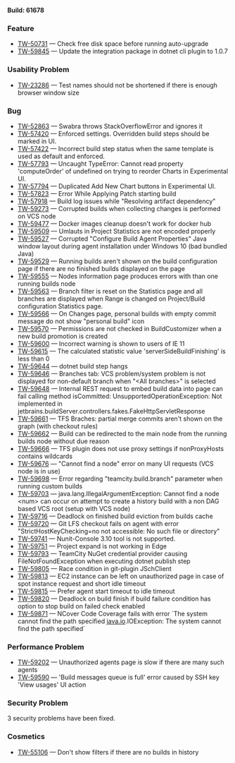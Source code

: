 [//]: # (title: TeamCity 2018.2.4 Release Notes)
[//]: # (auxiliary-id: TeamCity 2018.2.4 Release Notes)


__Build: 61678__

### Feature

* [TW-50731](https://youtrack.jetbrains.com/issue/TW-50731) — Check free disk space before running auto-upgrade
* [TW-59845](https://youtrack.jetbrains.com/issue/TW-59845) — Update the integration package in dotnet cli plugin to 1.0.7

### Usability Problem

* [TW-23286](https://youtrack.jetbrains.com/issue/TW-23286) — Test names should not be shortened if there is enough browser window size

### Bug

* [TW-52863](https://youtrack.jetbrains.com/issue/TW-52863) — Swabra throws StackOverflowError and ignores it
* [TW-57420](https://youtrack.jetbrains.com/issue/TW-57420) — Enforced settings. Overridden build steps should be marked in UI.
* [TW-57422](https://youtrack.jetbrains.com/issue/TW-57422) — Incorrect build step status when the same template is used as default and enforced.
* [TW-57793](https://youtrack.jetbrains.com/issue/TW-57793) — Uncaught TypeError: Cannot read property 'computeOrder' of undefined on trying to reorder Charts in Experimental UI.
* [TW-57794](https://youtrack.jetbrains.com/issue/TW-57794) — Duplicated Add New Chart buttons in Experimental UI.
* [TW-57823](https://youtrack.jetbrains.com/issue/TW-57823) — Error While Applying Patch starting build
* [TW-57918](https://youtrack.jetbrains.com/issue/TW-57918) — Build log issues while "Resolving artifact dependency"
* [TW-59273](https://youtrack.jetbrains.com/issue/TW-59273) — Corrupted builds when collecting changes is performed on VCS node
* [TW-59477](https://youtrack.jetbrains.com/issue/TW-59477) — Docker images cleanup doesn't work for docker hub
* [TW-59509](https://youtrack.jetbrains.com/issue/TW-59509) — Umlauts in Project Statistics are not encoded properly
* [TW-59527](https://youtrack.jetbrains.com/issue/TW-59527) — Corrupted "Configure Build Agent Properties" Java window layout during agent installation under Windows 10 (bad bundled Java)
* [TW-59529](https://youtrack.jetbrains.com/issue/TW-59529) — Running builds aren't shown on the build configuration page if there are no finished builds displayed on the page
* [TW-59555](https://youtrack.jetbrains.com/issue/TW-59555) — Nodes information page produces errors with than one running builds node
* [TW-59563](https://youtrack.jetbrains.com/issue/TW-59563) — Branch filter is reset on the Statistics page and all branches are displayed when Range is changed on Project/Build configuration Statistics page.
* [TW-59566](https://youtrack.jetbrains.com/issue/TW-59566) — On Changes page, personal builds with empty commit message do not show "personal build" icon
* [TW-59570](https://youtrack.jetbrains.com/issue/TW-59570) — Permissions are not checked in BuildCustomizer when a new build promotion is created
* [TW-59600](https://youtrack.jetbrains.com/issue/TW-59600) — Incorrect warning is shown to users of IE 11
* [TW-59615](https://youtrack.jetbrains.com/issue/TW-59615) — The calculated statistic value 'serverSideBuildFinishing' is less than 0
* [TW-59644](https://youtrack.jetbrains.com/issue/TW-59644) — dotnet build step hangs
* [TW-59646](https://youtrack.jetbrains.com/issue/TW-59646) — Branches tab: VCS problem/system problem is not displayed for non-default branch when "&lt;All branches>" is selected
* [TW-59648](https://youtrack.jetbrains.com/issue/TW-59648) — Internal REST request to embed build data into page can fail calling method isCommitted: UnsupportedOperationException: Not implemented in jetbrains.buildServer.controllers.fakes.FakeHttpServletResponse
* [TW-59661](https://youtrack.jetbrains.com/issue/TW-59661) — TFS Braches: partial merge commits aren't shown on the graph (with checkout rules)
* [TW-59662](https://youtrack.jetbrains.com/issue/TW-59662) — Build can be redirected to the main node from the running builds node without due reason
* [TW-59666](https://youtrack.jetbrains.com/issue/TW-59666) — TFS plugin does not use proxy settings if nonProxyHosts contains wildcards
* [TW-59676](https://youtrack.jetbrains.com/issue/TW-59676) — "Cannot find a node" error on many UI requests (VCS node is in use)
* [TW-59698](https://youtrack.jetbrains.com/issue/TW-59698) — Error regarding "teamcity.build.branch" parameter when running custom builds
* [TW-59703](https://youtrack.jetbrains.com/issue/TW-59703) — java.lang.IllegalArgumentException: Cannot find a node &lt;num> can occur on attempt to create a history build with a non DAG based VCS root (setup with VCS node)
* [TW-59716](https://youtrack.jetbrains.com/issue/TW-59716) — Deadlock on finished build eviction from builds cache
* [TW-59720](https://youtrack.jetbrains.com/issue/TW-59720) — Git LFS checkout fails on agent with error "StrictHostKeyChecking=no not accessible: No such file or directory"
* [TW-59741](https://youtrack.jetbrains.com/issue/TW-59741) — Nunit-Console 3.10 tool is not supported.
* [TW-59751](https://youtrack.jetbrains.com/issue/TW-59751) — Project expand is not working in Edge
* [TW-59793](https://youtrack.jetbrains.com/issue/TW-59793) — TeamCity NuGet credential provider causing FileNotFoundException when executing dotnet publish step
* [TW-59805](https://youtrack.jetbrains.com/issue/TW-59805) — Race condition in git-plugin JSchClient
* [TW-59813](https://youtrack.jetbrains.com/issue/TW-59813) — EC2 instance can be left on unauthorized page in case of spot instance request and short idle timeout
* [TW-59815](https://youtrack.jetbrains.com/issue/TW-59815) — Prefer agent start timeout to idle timeout
* [TW-59820](https://youtrack.jetbrains.com/issue/TW-59820) — Deadlock on build finish if build failure condition has option to stop build on failed check enabled
* [TW-59871](https://youtrack.jetbrains.com/issue/TW-59871) — NCover Code Coverage fails with error \`The system cannot find the path specified [java.io](http://java.io).IOException: The system cannot find the path specified\`

### Performance Problem

* [TW-59202](https://youtrack.jetbrains.com/issue/TW-59202) — Unauthorized agents page is slow if there are many such agents
* [TW-59590](https://youtrack.jetbrains.com/issue/TW-59590) — 'Build messages queue is full' error caused by SSH key 'View usages' UI action

### Security Problem

3 security problems have been fixed.

### Cosmetics

* [TW-55106](https://youtrack.jetbrains.com/issue/TW-55106) — Don't show filters if there are no builds in history
